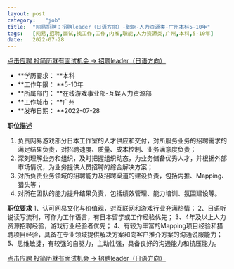 ```yaml
---
layout:	post
category:	"job"
title:	"网易招聘：招聘leader（日语方向）-职能-人力资源类-广州本科5-10年"
tags:	[网易,招聘,面试,找工作,工作,内推,职能,人力资源类,广州,本科,5-10年]
date:	2022-07-28
---
```


[点击应聘 投简历就有面试机会 -> 招聘leader（日语方向）](http://mobile.bole.netease.com/bole/boleDetail?id=41830&employeeId=346f03c3cda5f04c&key=all)



- **学历要求： **本科
- **工作年限： **5-10年
- **所属部门： **在线游戏事业部-互娱人力资源部
- **工作城市： **广州
- **发布日期： **2022-07-28



**职位描述**
1. 负责网易游戏部分日本工作室的人才供应和交付，对所服务业务的招聘需求的满足结果负责，对招聘速度、质量、成本控制、业务满意度负责；
2. 深刻理解业务和组织，及时把握组织动态，为业务储备优秀人才，并根据外部市场情况，为业务提供人员招聘的综合解决方案；
3. 对所负责业务领域的招聘能力及招聘渠道的建设负责，包括内推、Mapping、猎头等；
4. 对所在团队的能力提升结果负责，包括绩效管理、能力培训、氛围建设等。




**职位要求**
1、认可网易文化与价值观，对互联网和游戏行业充满热情；
2、日语听说读写流利，可作为工作语言，有日本留学或工作经验优先； 
3、4年及以上人力资源招聘经验，游戏行业经验者优先；
4、有较为丰富的Mapping项目经验和猎聘项目经验，具备在专业领域提供解决方案和向客户推介方案的沟通说服能力；
5、思维敏捷，有较强的自驱力，主动性强，具备良好的沟通能力和抗压能力。




[点击应聘 投简历就有面试机会 -> 招聘leader（日语方向）](http://mobile.bole.netease.com/bole/boleDetail?id=41830&employeeId=346f03c3cda5f04c&key=all)